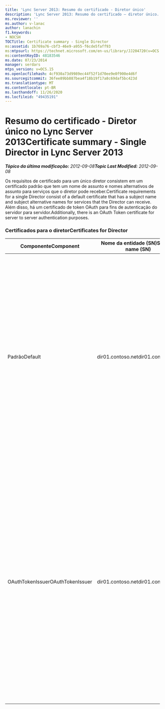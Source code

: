 ```yaml
---
title: 'Lync Server 2013: Resumo do certificado - Diretor único'
description: 'Lync Server 2013: Resumo do certificado – diretor único.'
ms.reviewer: ''
ms.author: v-lanac
author: lanachin
f1.keywords:
- NOCSH
TOCTitle: Certificate summary - Single Director
ms:assetid: 1b769a76-cbf3-46e9-a955-f6cde5faff93
ms:mtpsurl: https://technet.microsoft.com/en-us/library/JJ204720(v=OCS.15)
ms:contentKeyID: 48183546
ms.date: 07/23/2014
manager: serdars
mtps_version: v=OCS.15
ms.openlocfilehash: 4cf930a73d9989ec44f52f1d70ee9e0f900e4d6f
ms.sourcegitcommit: 36fee89bb887bea4f18b19f17a8c69daf5bc423d
ms.translationtype: MT
ms.contentlocale: pt-BR
ms.lasthandoff: 11/26/2020
ms.locfileid: "49435191"
---
```

# <a name="certificate-summary---single-director-in-lync-server-2013"></a><span data-ttu-id="55899-103">Resumo do certificado - Diretor único no Lync Server 2013</span><span class="sxs-lookup"><span data-stu-id="55899-103">Certificate summary - Single Director in Lync Server 2013</span></span>

<div data-xmlns="http://www.w3.org/1999/xhtml">

<div class="topic" data-xmlns="http://www.w3.org/1999/xhtml" data-msxsl="urn:schemas-microsoft-com:xslt" data-cs="https://msdn.microsoft.com/">

<div data-asp="https://msdn2.microsoft.com/asp">



</div>

<div id="mainSection">

<div id="mainBody"><span data-ttu-id="55899-104">

<span> </span></span><span class="sxs-lookup"><span data-stu-id="55899-104">

<span> </span></span></span>

<span data-ttu-id="55899-105">_**Tópico da última modificação:** 2012-09-08_</span><span class="sxs-lookup"><span data-stu-id="55899-105">_**Topic Last Modified:** 2012-09-08_</span></span>

<span data-ttu-id="55899-106">Os requisitos de certificado para um único diretor consistem em um certificado padrão que tem um nome de assunto e nomes alternativos de assunto para serviços que o diretor pode receber.</span><span class="sxs-lookup"><span data-stu-id="55899-106">Certificate requirements for a single Director consist of a default certificate that has a subject name and subject alternative names for services that the Director can receive.</span></span> <span data-ttu-id="55899-107">Além disso, há um certificado de token OAuth para fins de autenticação do servidor para servidor.</span><span class="sxs-lookup"><span data-stu-id="55899-107">Additionally, there is an OAuth Token certificate for server to server authentication purposes.</span></span>

### <a name="certificates-for-director"></a><span data-ttu-id="55899-108">Certificados para o diretor</span><span class="sxs-lookup"><span data-stu-id="55899-108">Certificates for Director</span></span>

<table>
<colgroup>
<col style="width: 25%" />
<col style="width: 25%" />
<col style="width: 25%" />
<col style="width: 25%" />
</colgroup>
<thead>
<tr class="header">
<th><span data-ttu-id="55899-109">Componente</span><span class="sxs-lookup"><span data-stu-id="55899-109">Component</span></span></th>
<th><span data-ttu-id="55899-110">Nome da entidade (SN)</span><span class="sxs-lookup"><span data-stu-id="55899-110">Subject name (SN)</span></span></th>
<th><span data-ttu-id="55899-111">Nomes alternativos de entidades (SAN)</span><span class="sxs-lookup"><span data-stu-id="55899-111">Subject alternative names (SAN)</span></span></th>
<th><span data-ttu-id="55899-112">Comentários</span><span class="sxs-lookup"><span data-stu-id="55899-112">Comments</span></span></th>
</tr>
</thead>
<tbody>
<tr class="odd">
<td><p><span data-ttu-id="55899-113">Padrão</span><span class="sxs-lookup"><span data-stu-id="55899-113">Default</span></span></p></td>
<td><p><span data-ttu-id="55899-114">dir01.contoso.net</span><span class="sxs-lookup"><span data-stu-id="55899-114">dir01.contoso.net</span></span></p></td>
<td><p><span data-ttu-id="55899-115">dir01.contoso.net</span><span class="sxs-lookup"><span data-stu-id="55899-115">dir01.contoso.net</span></span></p>
<p><span data-ttu-id="55899-116">dialin.contoso.com</span><span class="sxs-lookup"><span data-stu-id="55899-116">dialin.contoso.com</span></span></p>
<p><span data-ttu-id="55899-117">meet.contoso.com</span><span class="sxs-lookup"><span data-stu-id="55899-117">meet.contoso.com</span></span></p>
<p><span data-ttu-id="55899-118">lyncdiscoverinternal.contoso.com</span><span class="sxs-lookup"><span data-stu-id="55899-118">lyncdiscoverinternal.contoso.com</span></span></p>
<p><span data-ttu-id="55899-119">lyncdiscover.contoso.com</span><span class="sxs-lookup"><span data-stu-id="55899-119">lyncdiscover.contoso.com</span></span></p>
<p><span data-ttu-id="55899-120">(Opcionalmente) \*. contoso.com</span><span class="sxs-lookup"><span data-stu-id="55899-120">(Optionally) \*.contoso.com</span></span></p></td>
<td><p><span data-ttu-id="55899-121">Os certificados do diretor podem ser solicitados de uma CA (autoridade de certificação) gerenciada internamente ou de uma CA pública.</span><span class="sxs-lookup"><span data-stu-id="55899-121">Director certificates can be requested from either an internally managed certification authority (CA) or from a public CA.</span></span></p>
<p><span data-ttu-id="55899-122">O diretor responde a solicitações do proxy reverso no perímetro ou do servidor de borda.</span><span class="sxs-lookup"><span data-stu-id="55899-122">The Director responds to requests from the reverse proxy in the perimeter or from the Edge Server.</span></span> <span data-ttu-id="55899-123">Os clientes internos não usarão o diretor.</span><span class="sxs-lookup"><span data-stu-id="55899-123">Internal clients will not use the Director.</span></span></p>
<p><span data-ttu-id="55899-124">Ou uma entrada curinga para as URLs simples</span><span class="sxs-lookup"><span data-stu-id="55899-124">Or, a wildcard entry for the simple URLs</span></span></p></td>
</tr>
<tr class="even">
<td><p><span data-ttu-id="55899-125">OAuthTokenIssuer</span><span class="sxs-lookup"><span data-stu-id="55899-125">OAuthTokenIssuer</span></span></p></td>
<td><p><span data-ttu-id="55899-126">dir01.contoso.net</span><span class="sxs-lookup"><span data-stu-id="55899-126">dir01.contoso.net</span></span></p></td>
<td><p><span data-ttu-id="55899-127">Sem entrada</span><span class="sxs-lookup"><span data-stu-id="55899-127">No Entry</span></span></p></td>
<td><div>

> [!IMPORTANT]  
> <span data-ttu-id="55899-128">Observe que o tamanho mínimo da chave é 1024, mas você pode receber um aviso de que o tamanho mínimo recomendado da chave é 2048 bits.</span><span class="sxs-lookup"><span data-stu-id="55899-128">Note that the minimum key length is 1024, but you may receive a warning that the minimum recommended key length is 2048 bits.</span></span>


</div>
<p><span data-ttu-id="55899-129">O certificado OAuthTokenIssuer é um certificado de finalidade única para a finalidade de autenticar servidores em um ambiente em larga escala e pode ser solicitado de uma CA interna ou de uma CA pública.</span><span class="sxs-lookup"><span data-stu-id="55899-129">The OAuthTokenIssuer certificate is a single-purpose certificate for the purpose of authenticating servers in a large-scale environment, and can be requested from an internal CA or from a public CA.</span></span> <span data-ttu-id="55899-130">O certificado é necessário.</span><span class="sxs-lookup"><span data-stu-id="55899-130">The certificate is required.</span></span></p><span data-ttu-id="55899-131"></td>
</tr>
</tbody>
</table>


</div>

<span> </span>

</div>

</div>

</span><span class="sxs-lookup"><span data-stu-id="55899-131"></td>
</tr>
</tbody>
</table>


</div>

<span> </span>

</div>

</div>

</span></span></div>

